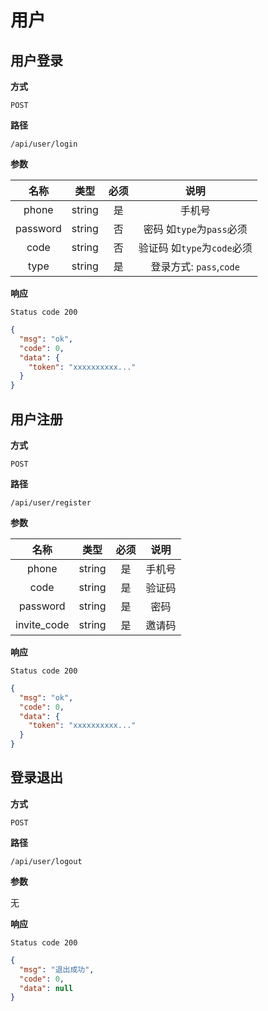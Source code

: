 # 用户

## 用户登录

**方式**

`POST`

**路径**

`/api/user/login`

**参数**

|   名称   |  类型  | 必须 |            说明             |
| :------: | :----: | :--: | :-------------------------: |
|  phone   | string |  是  |           手机号            |
| password | string |  否  |  密码 如`type`为`pass`必须  |
|   code   | string |  否  | 验证码 如`type`为`code`必须 |
|   type   | string |  是  |   登录方式: `pass`,`code`   |

**响应**

`Status code 200`

```json
{
  "msg": "ok",
  "code": 0,
  "data": {
    "token": "xxxxxxxxxx..."
  }
}
```

## 用户注册

**方式**

`POST`

**路径**

`/api/user/register`

**参数**

|    名称     |  类型  | 必须 |  说明  |
| :---------: | :----: | :--: | :----: |
|    phone    | string |  是  | 手机号 |
|    code     | string |  是  | 验证码 |
|  password   | string |  是  |  密码  |
| invite_code | string |  是  | 邀请码 |

**响应**

`Status code 200`

```json
{
  "msg": "ok",
  "code": 0,
  "data": {
    "token": "xxxxxxxxxx..."
  }
}
```

## 登录退出

**方式**

`POST`

**路径**

`/api/user/logout`

**参数**

无

**响应**

`Status code 200`

```json
{
  "msg": "退出成功",
  "code": 0,
  "data": null
}
```
